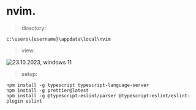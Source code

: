 # nvim.
> directory:

```c:\users\{username}\appdata\local\nvim```

> view:

![23.10.2023, windows 11](./neovim.png)

> setup:

```
npm install -g typescript typescript-language-server
npm install -g prettier@latest
npm install -g @typescript-eslint/parser @typescript-eslint/eslint-plugin eslint
```
